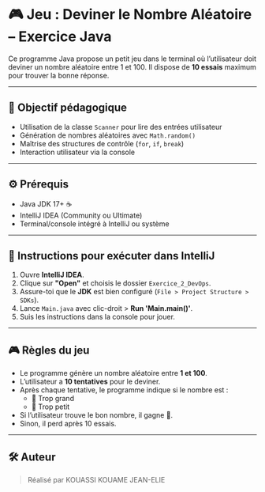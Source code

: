 # 🎮 Jeu : Deviner le Nombre Aléatoire – Exercice Java

Ce programme Java propose un petit jeu dans le terminal où l’utilisateur doit deviner un nombre aléatoire entre 1 et 100. Il dispose de **10 essais** maximum pour trouver la bonne réponse.

---

## 🎯 Objectif pédagogique

- Utilisation de la classe `Scanner` pour lire des entrées utilisateur
- Génération de nombres aléatoires avec `Math.random()`
- Maîtrise des structures de contrôle (`for`, `if`, `break`)
- Interaction utilisateur via la console

---

## ⚙️ Prérequis

- Java JDK 17+ ☕
- IntelliJ IDEA (Community ou Ultimate)
- Terminal/console intégré à IntelliJ ou système

---

## 🚀 Instructions pour exécuter dans IntelliJ

1. Ouvre **IntelliJ IDEA**.
2. Clique sur **"Open"** et choisis le dossier `Exercice_2_DevOps`.
3. Assure-toi que le **JDK** est bien configuré (`File > Project Structure > SDKs`).
4. Lance `Main.java` avec clic-droit > **Run 'Main.main()'**.
5. Suis les instructions dans la console pour jouer.

---

## 🎮 Règles du jeu

- Le programme génère un nombre aléatoire entre **1 et 100**.
- L’utilisateur a **10 tentatives** pour le deviner.
- Après chaque tentative, le programme indique si le nombre est :
  - 🔼 Trop grand
  - 🔽 Trop petit
- Si l’utilisateur trouve le bon nombre, il gagne 🎉.
- Sinon, il perd après 10 essais.

---

## 🛠️ Auteur

> Réalisé par KOUASSI KOUAME JEAN-ELIE
